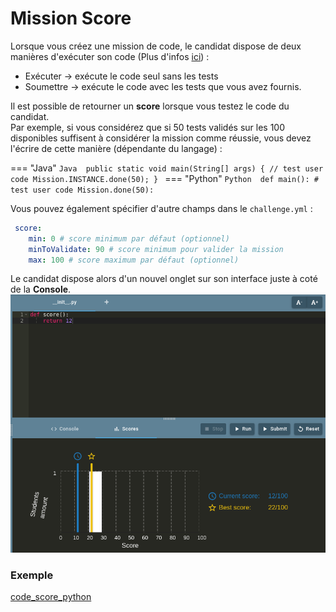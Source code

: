 # Mission Score

Lorsque vous créez une mission de code, le candidat dispose de deux manières d'exécuter son code (Plus d'infos [ici](/challenge-documentation)) : 

* Exécuter -> exécute le code seul sans les tests
* Soumettre -> exécute le code avec les tests que vous avez fournis.


Il est possible de retourner un **score** lorsque vous testez le code du candidat.  
Par exemple, si vous considérez que si 50 tests validés sur les 100 disponibles suffisent à considérer la mission comme 
réussie, vous devez l'écrire de cette manière (dépendante du langage) : 

=== "Java"
    ```Java 
    public static void main(String[] args) {
        // test user code
        Mission.INSTANCE.done(50);
    }
    ```
=== "Python"
    ```Python 
    def main():
        # test user code
        Mission.done(50):
    ```

Vous pouvez également spécifier d'autre champs dans le `challenge.yml` :
```yaml
 score:
    min: 0 # score minimum par défaut (optionnel)
    minToValidate: 90 # score minimum pour valider la mission
    max: 100 # score maximum par défaut (optionnel)
```

Le candidat dispose alors d'un nouvel onglet sur son interface juste à coté de la **Console**.
![Example score Python](../img/example-score.png)

### Exemple
[code_score_python](https://github.com/deadlock-resources/challenge-examples/tree/master/example/code_score_python)
